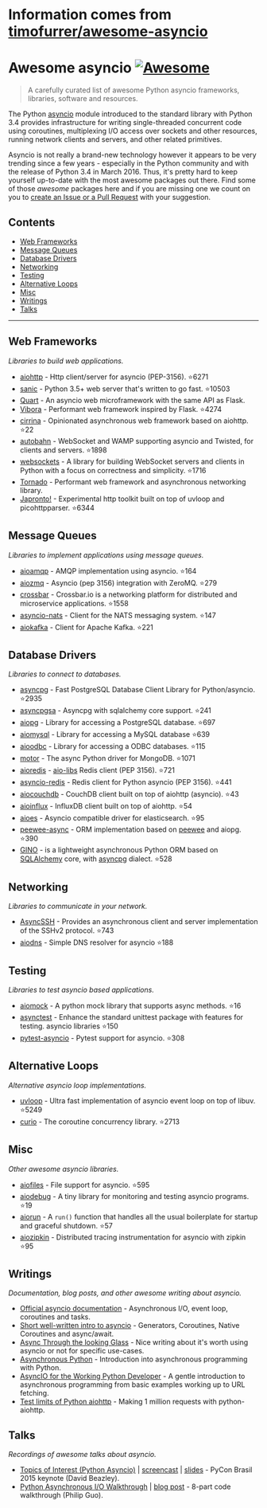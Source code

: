 # Information comes from [timofurrer/awesome-asyncio](https://github.com/timofurrer/awesome-asyncio)
# Awesome asyncio [![Awesome](https://cdn.rawgit.com/sindresorhus/awesome/d7305f38d29fed78fa85652e3a63e154dd8e8829/media/badge.svg)](https://github.com/sindresorhus/awesome)

> A carefully curated list of awesome Python asyncio frameworks, libraries, software and resources.

The Python [asyncio](https://docs.python.org/3/library/asyncio.html) module introduced to the standard library with Python 3.4 provides infrastructure for writing single-threaded concurrent code using coroutines, multiplexing I/O access over sockets and other resources, running network clients and servers, and other related primitives.

Asyncio is not really a brand-new technology however it appears to be very trending since a few years - especially in the Python community and with the release of Python 3.4 in March 2016.
Thus, it's pretty hard to keep yourself up-to-date with the most awesome packages out there.
Find some of those *awesome* packages here and if you are missing one we count on you to [create an Issue or a Pull Request](https://github.com/timofurrer/awesome-asyncio/blob/master/CONTRIBUTING.md) with your suggestion.

## Contents

* [Web Frameworks](#web-frameworks)
* [Message Queues](#message-queues)
* [Database Drivers](#database-drivers)
* [Networking](#networking)
* [Testing](#testing)
* [Alternative Loops](#alternative-loops)
* [Misc](#misc)
* [Writings](#writings)
* [Talks](#talks)

***

## Web Frameworks

*Libraries to build web applications.*

* [aiohttp](https://github.com/KeepSafe/aiohttp) - Http client/server for asyncio (PEP-3156). :star:6271
* [sanic](https://github.com/channelcat/sanic) - Python 3.5+ web server that's written to go fast. :star:10503
* [Quart](https://gitlab.com/pgjones/quart) - An asyncio web microframework with the same API as Flask.
* [Vibora](https://github.com/vibora-io/vibora) - Performant web framework inspired by Flask. :star:4274
* [cirrina](https://github.com/neolynx/cirrina) - Opinionated asynchronous web framework based on aiohttp. :star:22
* [autobahn](https://github.com/crossbario/autobahn-python) - WebSocket and WAMP supporting asyncio and Twisted, for clients and servers. :star:1898
* [websockets](https://github.com/aaugustin/websockets/) - A library for building WebSocket servers and clients in Python with a focus on correctness and simplicity. :star:1716
* [Tornado](http://www.tornadoweb.org/en/stable/) - Performant web framework and asynchronous networking library.
* [Japronto!](https://github.com/squeaky-pl/japronto) - Experimental http toolkit built on top of uvloop and picohttpparser. :star:6344

## Message Queues

*Libraries to implement applications using message queues.*

* [aioamqp](https://github.com/Polyconseil/aioamqp) - AMQP implementation using asyncio. :star:164
* [aiozmq](https://github.com/aio-libs/aiozmq) - Asyncio (pep 3156) integration with ZeroMQ. :star:279
* [crossbar](https://github.com/crossbario/crossbar) - Crossbar.io is a networking platform for distributed and microservice applications. :star:1558
* [asyncio-nats](https://github.com/nats-io/asyncio-nats) - Client for the NATS messaging system. :star:147
* [aiokafka](https://github.com/aio-libs/aiokafka) - Client for Apache Kafka. :star:221

## Database Drivers

*Libraries to connect to databases.*

* [asyncpg](https://github.com/MagicStack/asyncpg) - Fast PostgreSQL Database Client Library for Python/asyncio. :star:2935
* [asyncpgsa](https://github.com/CanopyTax/asyncpgsa) - Asyncpg with sqlalchemy core support. :star:241
* [aiopg](https://github.com/aio-libs/aiopg/) - Library for accessing a PostgreSQL database. :star:697
* [aiomysql](https://github.com/aio-libs/aiomysql) - Library for accessing a MySQL database :star:639
* [aioodbc](https://github.com/aio-libs/aioodbc) - Library for accessing a ODBC databases. :star:115
* [motor](https://github.com/mongodb/motor) - The async Python driver for MongoDB. :star:1071
* [aioredis](https://github.com/aio-libs/aioredis) - [aio-libs](https://github.com/aio-libs) Redis client (PEP 3156). :star:721
* [asyncio-redis](https://github.com/jonathanslenders/asyncio-redis) - Redis client for Python asyncio (PEP 3156). :star:441
* [aiocouchdb](https://github.com/aio-libs/aiocouchdb) - CouchDB client built on top of aiohttp (asyncio). :star:43
* [aioinflux](https://github.com/plugaai/aioinflux) - InfluxDB client built on top of aiohttp. :star:54
* [aioes](https://github.com/aio-libs/aioes) - Asyncio compatible driver for elasticsearch. :star:95
* [peewee-async](https://github.com/05bit/peewee-async) - ORM implementation based on [peewee](https://github.com/coleifer/peewee) and aiopg. :star:390
* [GINO](https://github.com/fantix/gino) - is a lightweight asynchronous Python ORM based on [SQLAlchemy](https://www.sqlalchemy.org/) core, with [asyncpg](https://github.com/MagicStack/asyncpg) dialect. :star:528

## Networking

*Libraries to communicate in your network.*

* [AsyncSSH](https://github.com/ronf/asyncssh) - Provides an asynchronous client and server implementation of the SSHv2 protocol. :star:743
* [aiodns](https://github.com/saghul/aiodns) - Simple DNS resolver for asyncio :star:188

## Testing

*Libraries to test asyncio based applications.*

* [aiomock](https://github.com/nhumrich/aiomock/) - A python mock library that supports async methods. :star:16
* [asynctest](https://github.com/Martiusweb/asynctest/) - Enhance the standard unittest package with features for testing. asyncio libraries :star:150
* [pytest-asyncio](https://github.com/pytest-dev/pytest-asyncio) - Pytest support for asyncio. :star:308

## Alternative Loops

*Alternative asyncio loop implementations.*

* [uvloop](https://github.com/MagicStack/uvloop) - Ultra fast implementation of asyncio event loop on top of libuv. :star:5249
* [curio](https://github.com/dabeaz/curio) - The coroutine concurrency library. :star:2713

## Misc

*Other awesome asyncio libraries.*

* [aiofiles](https://github.com/Tinche/aiofiles/) - File support for asyncio. :star:595
* [aiodebug](https://github.com/qntln/aiodebug) - A tiny library for monitoring and testing asyncio programs. :star:19
* [aiorun](https://github.com/cjrh/aiorun) - A `run()` function that handles all the usual boilerplate for startup and graceful shutdown. :star:57
* [aiozipkin](https://github.com/aio-libs/aiozipkin) - Distributed tracing instrumentation for asyncio with zipkin :star:95

## Writings

*Documentation, blog posts, and other awesome writing about asyncio.*

* [Official asyncio documentation](https://docs.python.org/3/library/asyncio.html) - Asynchronous I/O, event loop, coroutines and tasks.
* [Short well-written intro to asyncio](http://masnun.com/2015/11/13/python-generators-coroutines-native-coroutines-and-async-await.html) - Generators, Coroutines, Native Coroutines and async/await.
* [Async Through the looking Glass](https://hackernoon.com/async-through-the-looking-glass-d69a0a88b661) - Nice writing about it's worth using asyncio or not for specific use-cases.
* [Asynchronous Python](https://hackernoon.com/asynchronous-python-45df84b82434) - Introduction into asynchronous programming with Python.
* [AsyncIO for the Working Python Developer](https://hackernoon.com/asyncio-for-the-working-python-developer-5c468e6e2e8e) - A gentle introduction to asynchronous programming from basic examples working up to URL fetching.
* [Test limits of Python aiohttp](https://pawelmhm.github.io/asyncio/python/aiohttp/2016/04/22/asyncio-aiohttp.html) - Making 1 million requests with python-aiohttp.

## Talks

*Recordings of awesome talks about asyncio.*

* [Topics of Interest (Python Asyncio)](https://youtu.be/ZzfHjytDceU) | [screencast](https://youtu.be/lYe8W04ERnY) | [slides](https://speakerdeck.com/dabeaz/topics-of-interest-async) - PyCon Brasil 2015 keynote (David Beazley).
* [Python Asynchronous I/O Walkthrough](https://www.youtube.com/playlist?list=PLpEcQSRWP2IjVRlTUptdD05kG-UkJynQT) | [blog post](http://pgbovine.net/python-async-io-walkthrough.htm) - 8-part code walkthrough (Philip Guo).

